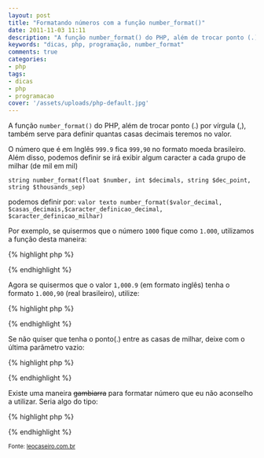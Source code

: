 ```yaml
---
layout: post
title: "Formatando números com a função number_format()"
date: 2011-11-03 11:11
description: "A função number_format() do PHP, além de trocar ponto (.) por vírgula (,), também serve para definir quantas casas decimais teremos no valor"
keywords: "dicas, php, programação, number_format"
comments: true
categories:
- php
tags:
- dicas
- php
- programacao
cover: '/assets/uploads/php-default.jpg'
---
```


A função `number_format()` do PHP, além de trocar ponto (.) por vírgula (,), também serve para definir quantas casas decimais teremos no valor.

O número que é em Inglês `999.9` fica `999,90` no formato moeda brasileiro. Além disso, podemos definir se irá exibir algum caracter a cada grupo de milhar (de mil em mil)

`string number_format(float $number, int $decimals, string $dec_point, string $thousands_sep)`

podemos definir por:
`valor texto number_format($valor_decimal, $casas_decimais,$caracter_definicao_decimal, $caracter_definicao_milhar)`

Por exemplo, se quisermos que o número `1000` fique como `1.000`, utilizamos a função desta maneira:

{% highlight php %}
<?php
$valor = 1000;
echo number_format($valor, 0, ",", ".");
?>
{% endhighlight %}

Agora se quisermos que o valor `1,000.9` (em formato inglês) tenha o formato `1.000,90` (real brasileiro), utilize:

{% highlight php %}
<?php
$valor = 1,000.9;
echo number_format($valor, 2, ",", ".");
?>
{% endhighlight %}

Se não quiser que tenha o ponto(.) entre as casas de milhar, deixe com o última parâmetro vazio:

{% highlight php %}
<?php
$valor = 1000.9;
echo number_format($valor, 2, ",", "");
?>
{% endhighlight %}

Existe uma maneira <del>gambiarra</del> para formatar número que eu não aconselho a utilizar. Seria algo do tipo:

{% highlight php %}
<?php
$valor = 100.9;
echo str_replace(".", ",", $valor);
?>
{% endhighlight %}

<small>Fonte: [leocaseiro.com.br](http://leocaseiro.com.br/)</small>
